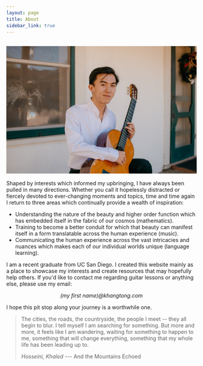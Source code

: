 ```yaml
---
layout: page
title: About
sidebar_link: true
---
```

	
<img src="assets/img/khang-about1.jpg" width="800" alt="About page image with guitar" style="margin-top: 1rem;">

Shaped by interests which informed my upbringing, I have always been pulled in many directions. Whether you call it hopelessly distracted or fiercely devoted to ever-changing moments and topics, time and time again I return to three areas which continually provide a wealth of inspiration:

- Understanding the nature of the beauty and higher order function which has embedded itself in the fabric of our cosmos (mathematics).
- Training to become a better conduit for which that beauty can manifest itself in a form translatable across the human experience (music).
- Communicating the human experience across the vast intricacies and nuances which makes each of our individual worlds unique (language learning).

I am a recent graduate from UC San Diego. I created this website mainly as a place to showcase my interests and create resources that may hopefully help others. If you'd like to contact me regarding guitar lessons or anything else, please use my email:

<p style="text-align: center;"><i>(my first name)@khangtong.com</i></p>

I hope this pit stop along your journey is a worthwhile one.

>The cities, the roads, the countryside, the people I meet -- they all begin to blur. I tell myself I am searching for something. But more and more, it feels like I am wandering, waiting for something to happen to me, something that will change everything, something that my whole life has been leading up to.
>
><cite>Hosseini, Khaled</cite> --- And the Mountains Echoed